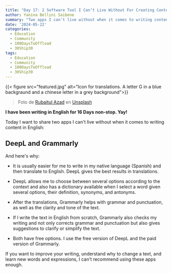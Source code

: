 ```yaml
---
title: "Day 17: 2 Software Tool I Can’t Live Without For Creating Content in English"
author: Yanina Bellini Saibene
summary: "Two apps I can't live without when it comes to writing content in English."
date: '2024-05-22'
categories:
  - Education
  - Community
  - 100DaysToOffload
  - 30Ship30
tags:
  - Education
  - Community
  - 100DaysToOffload
  - 30Ship30
---
```


{{< figure src="featured.jpg" alt="Icon for translations. A letter G in a blue backgraund and a chinese letter in a grey background">}}

> Foto de <a href="https://unsplash.com/es/@rubaitulazad?utm_content=creditCopyText&utm_medium=referral&utm_source=unsplash">Rubaitul Azad</a> en <a href="https://unsplash.com/es/fotos/icono-qqV7i39Ekj0?utm_content=creditCopyText&utm_medium=referral&utm_source=unsplash">Unsplash</a>
  

**I have been writing in English for 16 Days non-stop. Yay!**

Today I want to share two apps I can't live without when it comes to writing content in English:

## DeepL and Grammarly

And here's why:

* It is usually easier for me to write in my native language (Spanish) and then translate to English. DeepL gives the best results in translations.

* DeepL allows me to choose between several options according to the context and also has a dictionary available when I select a word given several options, their definition, synonyms, and antonyms.

* After the translations, Grammarly helps with grammar and punctuation, as well as the clarity and tone of the text.

* If I write the text in English from scratch, Grammarly also checks my writing and not only corrects grammar and punctuation but also gives suggestions to clarify or simplify the text.

* Both have free options. I use the free version of DeepL and the paid version of Grammarly.

If you want to improve your writing, understand why to change a text, and learn new words and expressions, I can't recommend using these apps enough.